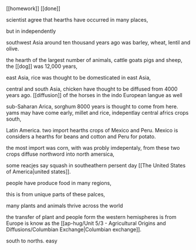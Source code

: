 [[homework]] [[done]]


scientist agree that hearths have occurred in many places,

but in independently 

southwest Asia around ten thousand years ago was barley, wheat, lentil and olive.

the hearth of the largest number of animals, cattle goats pigs and sheep,
the [[dog]] was 12,000 years,

east Asia, rice was thought to be domesticated in east Asia,

central and south Asia, chicken have thought to be diffused from 4000 years ago. [[diffusion]] of the horses in the indo European langue as well

sub-Saharan Arica, sorghum 8000 years is thought to come from here. yams may have come early, millet and rice, indepentlay central africs crops south,

Latin America. two import hearths crops of Mexico and Peru. Mexico is considers a hearths for beans and cotton and Peru for potato.

the most import was corn, with was probly imdepentaly, from these two crops diffuse northword into north amersica,

some reacjes say squash in southeathern persent day [[The United States of America|united states]].

people have produce food in many regions,

this is from unique parts of these palces,

many plants and animals thrive across the world

the transfer of plant and people form the western hemispheres is from Europe is know as the [[ap-hug/Unit 5/3 - Agricultural Origins and Diffusions/Columbian Exchange|Columbian exchange]].

south to norths. easy






